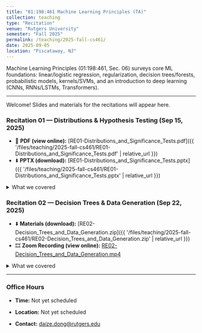 ```yaml
---
title: "01:198:461 Machine Learning Principles (TA)"
collection: teaching
type: "Recitation"
venue: "Rutgers University"
semester: "Fall 2025"
permalink: /teaching/2025-fall-cs461/
date: 2025-09-05
location: "Piscataway, NJ"
---
```


Machine Learning Principles (01:198:461, Sec. 06) surveys core ML foundations: linear/logistic regression, regularization, decision trees/forests, probabilistic models, kernels/SVMs, and an introduction to deep learning (CNNs, RNNs/LSTMs, Transformers).

---

Welcome! Slides and materials for the recitations will appear here.

### Recitation 01 — Distributions & Hypothesis Testing (Sep 15, 2025)

- 📄 **PDF (view online):** [RE01-Distributions_and_Significance_Tests.pdf]({{ '/files/teaching/2025-fall-cs461/RE01-Distributions_and_Significance_Tests.pdf' | relative_url }})
- ⬇️ **PPTX (download):** [RE01-Distributions_and_Significance_Tests.pptx]({{ '/files/teaching/2025-fall-cs461/RE01-Distributions_and_Significance_Tests.pptx' | relative_url }})

<details markdown="1">
<summary>What we covered</summary>

- Distributions
    - Continuous (Uniform, Gaussian, Student’s *t*, Laplace)
    - Discrete (Bernoulli, Binomial)
- Hypothesis Testing
    - P-values
    - χ² tests

</details>

### Recitation 02 — Decision Trees & Data Generation (Sep 22, 2025)

- ⬇️ **Materials (download):** [RE02-Decision_Trees_and_Data_Generation.zip]({{ '/files/teaching/2025-fall-cs461/RE02-Decision_Trees_and_Data_Generation.zip' | relative_url }})
- 🎞️ **Zoom Recording (view online):** [RE02-Decision_Trees_and_Data_Generation.mp4](https://drive.google.com/file/d/1d5RsILB9OBxPe7G3qG4hJLwTgsM01FRg/view?usp=drive_link)

<details markdown="1">
<summary>What we covered</summary>

- Recursive tree building
    - Use a `Node` class to represent each node in the tree
    - Store necessary information such as column names, threshold, left/right children, parent, and class labels
    - Use a recursive function to split the data based on the best feature at each node
- Synthetic data generation
    - Traversing the tree from a random leaf node up to the root
    - Estimating feature values along the way
    - Handling edge cases, such as when a leaf node has too few samples or there are missing values

</details>

---

### Office Hours

- **Time:** Not yet scheduled

- **Location:** Not yet scheduled

- **Contact:** daize.dong@rutgers.edu

